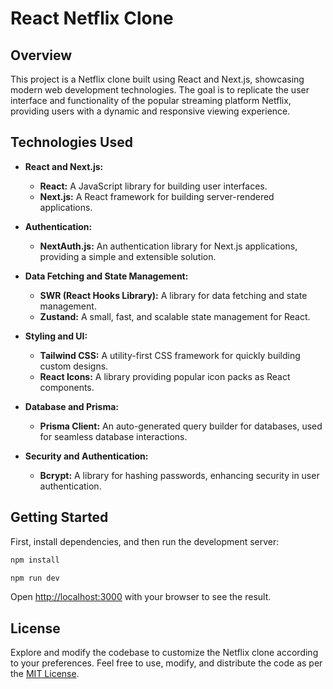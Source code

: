# React Netflix Clone

## Overview

This project is a Netflix clone built using React and Next.js, showcasing modern web development technologies. The goal is to replicate the user interface and functionality of the popular streaming platform Netflix, providing users with a dynamic and responsive viewing experience.

## Technologies Used

- **React and Next.js:**

  - **React:** A JavaScript library for building user interfaces.
  - **Next.js:** A React framework for building server-rendered applications.

- **Authentication:**
  - **NextAuth.js:** An authentication library for Next.js applications, providing a simple and extensible solution.
- **Data Fetching and State Management:**

  - **SWR (React Hooks Library):** A library for data fetching and state management.
  - **Zustand:** A small, fast, and scalable state management for React.

- **Styling and UI:**

  - **Tailwind CSS:** A utility-first CSS framework for quickly building custom designs.
  - **React Icons:** A library providing popular icon packs as React components.

- **Database and Prisma:**

  - **Prisma Client:** An auto-generated query builder for databases, used for seamless database interactions.

- **Security and Authentication:**
  - **Bcrypt:** A library for hashing passwords, enhancing security in user authentication.

## Getting Started

First, install dependencies, and then run the development server:

```bash
npm install

npm run dev
```

Open [http://localhost:3000](http://localhost:3000) with your browser to see the result.

## License

Explore and modify the codebase to customize the Netflix clone according to your preferences. Feel free to use, modify, and distribute the code as per the [MIT License](LICENSE).
